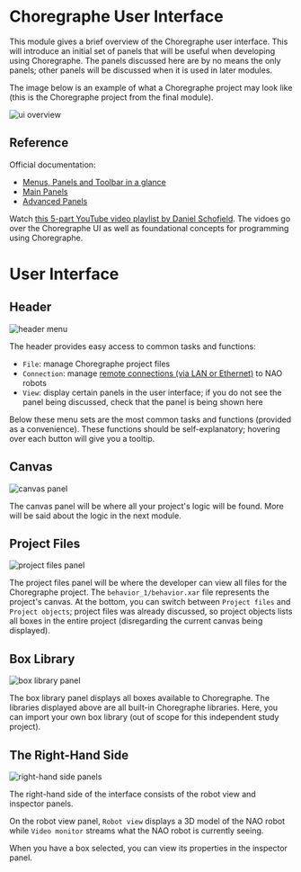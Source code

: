 # Choregraphe User Interface

This module gives a brief overview of the Choregraphe user interface. This will introduce an initial set of panels that will be useful when developing using Choregraphe. The panels discussed here are by no means the only panels; other panels will be discussed when it is used in later modules.

The image below is an example of what a Choregraphe project may look like (this is the Choregraphe project from the final module).

![ui overview](img/ui-overview.PNG)

## Reference

Official documentation:

- [Menus, Panels and Toolbar in a glance](http://doc.aldebaran.com/2-5/software/choregraphe/interface.html)
- [Main Panels](http://doc.aldebaran.com/2-5/software/choregraphe/starting_discovery.html)
- [Advanced Panels](http://doc.aldebaran.com/2-5/software/choregraphe/advanced_panels.html)

Watch [this 5-part YouTube video playlist by Daniel Schofield](https://www.youtube.com/watch?v=wSoGO1iL_v4&list=PLmXbV-2dNm40-19AfOc_0Ie_3hR-7nwMo). The vidoes go over the Choregraphe UI as well as foundational concepts for programming using Choregraphe.

# User Interface

## Header

![header menu](img/ui-header-menu.PNG)

The header provides easy access to common tasks and functions:

- `File`: manage Choregraphe project files
- `Connection`: manage [remote connections (via LAN or Ethernet)](http://doc.aldebaran.com/2-4/software/choregraphe/connection_widget.html) to NAO robots
- `View`: display certain panels in the user interface; if you do not see the panel being discussed, check that the panel is being shown here

Below these menu sets are the most common tasks and functions (provided as a convenience). These functions should be self-explanatory; hovering over each button will give you a tooltip.

## Canvas

![canvas panel](img/ui-canvas.PNG)

The canvas panel will be where all your project's logic will be found. More will be said about the logic in the next module.

## Project Files

![project files panel](img/ui-project-files.PNG)

The project files panel will be where the developer can view all files for the Choregraphe project. The `behavior_1/behavior.xar` file represents the project's canvas. At the bottom, you can switch between `Project files` and `Project objects`; project files was already discussed, so project objects lists all boxes in the entire project (disregarding the current canvas being displayed).

## Box Library

![box library panel](img/ui-box-library.PNG)

The box library panel displays all boxes available to Choregraphe. The libraries displayed above are all built-in Choregraphe libraries. Here, you can import your own box library (out of scope for this independent study project).

## The Right-Hand Side

![right-hand side panels](img/ui-right-panels.PNG)

The right-hand side of the interface consists of the robot view and inspector panels.

On the robot view panel, `Robot view` displays a 3D model of the NAO robot while `Video monitor` streams what the NAO robot is currently seeing.

When you have a box selected, you can view its properties in the inspector panel.
